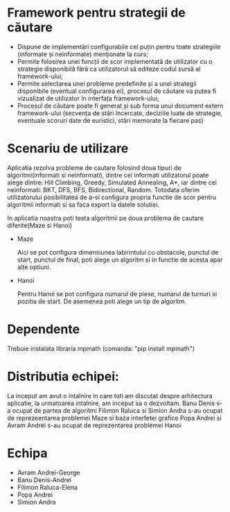 # Framework pentru strategii de căutare

* Dispune de implementări configurabile cel puțin pentru toate strategiile (informate și neinformate) menţionate la curs;
* Permite folosirea unei funcții de scor implementată de utilizator cu o strategie disponibilă fără ca utilizatorul să editeze codul sursă al framework-ului;
* Permite selectarea unei probleme predefinite și a unei strategii disponibile (eventual configurarea ei), procesul de căutare va putea fi vizualizat de utilizator în interfața framework-ului;
* Procesul de căutare poate fi generat și sub forma unui document extern framework-ului (secvența de stări încercate, deciziile luate de strategie, eventuale scoruri date de euristici, stări memorate la fiecare pas)


# Scenariu de utilizare
  Aplicatia rezolva probleme de cautare folosind doua tipuri de algoritmi(informati si neinformati), dintre cei informati utilizatorul poate alege dintre: Hill Climbing,
  Greedy, Simulated Annealing, A*, iar dintre cei neinformati: BKT, DFS, BFS, Bidirectional, Random. 
  Totodata oferim utilizatorului posibilitatea de a-si configura propria functie de scor pentru algoritmii informati si sa faca export la datele solutiei.
  
  In aplicatia noastra poti testa algoritmii pe doua problema de cautare diferite(Maze si Hanoi)
  
  - Maze
    
    Aici se pot configura dimensiunea labirintului cu obstacole, punctul de start, punctul de final, poti alege un algoritm si in functie de acesta apar alte optiuni. 
    
  - Hanoi
    
    Pentru Hanoi se pot configura numarul de piese, numarul de turnuri si pozitia de start. De asemenea poti alege un tip de algoritm.   
    
# Dependente
  Trebuie instalata libraria mpmath (comanda: "pip install mpmath")


# Distributia echipei:
  La inceput am avut o intalnire in care toti am discutat despre arhitectura aplicatie, la urmatoarea intalnire, am inceput sa o dezvoltam.
  Banu Denis s-a ocupat de partea de algoritmi
  Filimon Raluca si Simion Andra s-au ocupat de reprezeentarea problemei Maze si baza interfetei grafice
  Popa Andrei si Avram Andrei s-au ocupat de reprezentarea problemei Hanoi

# Echipa
* Avram Andrei-George
* Banu Denis-Andrei
* Filimon Raluca-Elena
* Popa Andrei
* Simion Andra
